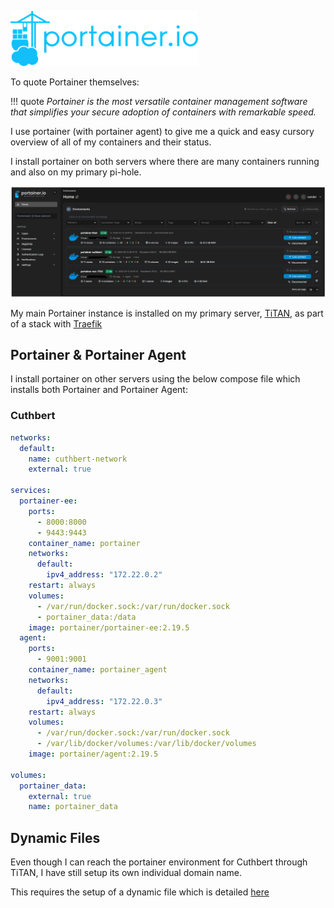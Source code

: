 
![](images/Portainer.png)

To quote Portainer themselves:

!!! quote
    *Portainer is the most versatile container management software that simplifies your secure adoption of containers with remarkable speed.*

I use portainer (with portainer agent) to give me a quick and easy cursory overview of all of my containers and their status.

I install portainer on both servers where there are many containers running and also on my primary pi-hole.

![](<images/Portainer Envs.png>)

My main Portainer instance is installed on my primary server, [TiTAN](https://docs.xmsystems.co.uk/titan), as part of a stack with [Traefik](https://docs.xmsystems.co.uk/traefik/)


## Portainer & Portainer Agent

I install portainer on other servers using the below compose file which installs both Portainer and Portainer Agent:

### Cuthbert

``` yaml
networks:
  default:
    name: cuthbert-network
    external: true

services:
  portainer-ee:
    ports:
      - 8000:8000
      - 9443:9443
    container_name: portainer
    networks:
      default:
        ipv4_address: "172.22.0.2"
    restart: always
    volumes:
      - /var/run/docker.sock:/var/run/docker.sock
      - portainer_data:/data
    image: portainer/portainer-ee:2.19.5
  agent:
    ports:
      - 9001:9001
    container_name: portainer_agent
    networks:
      default:
        ipv4_address: "172.22.0.3"
    restart: always
    volumes:
      - /var/run/docker.sock:/var/run/docker.sock
      - /var/lib/docker/volumes:/var/lib/docker/volumes
    image: portainer/agent:2.19.5

volumes:
  portainer_data:
    external: true
    name: portainer_data
```

## Dynamic Files

Even though I can reach the portainer environment for Cuthbert through TiTAN, I have still setup its own individual domain name.

This requires the setup of a dynamic file which is detailed [here](https://docs.xmsystems.co.uk/dynamic/#portainer-cuthbert)
